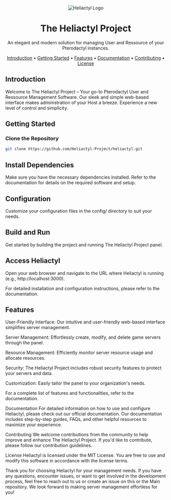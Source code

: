 <p align="center">
  <img src="https://your-organization.com/heliactyl-logo.png" alt="Heliactyl Logo">
</p>

<h1 align="center">The Heliactyl Project</h1>

<p align="center">
  An elegant and modern solution for managing User and Ressource of your Pterodactyl instances.
</p>

<p align="center">
  <a href="#introduction">Introduction</a> •
  <a href="#getting-started">Getting Started</a> •
  <a href="#features">Features</a> •
  <a href="#documentation">Documentation</a> •
  <a href="#contributing">Contributing</a> •
  <a href="#license">License</a>
</p>

## Introduction

Welcome to The Heliactyl Project – Your go-to Pterodactyl User and Ressource Management Software. Our sleek and simple web-based interface makes administration of your Host a breeze. Experience a new level of control and simplicity.

## Getting Started

### Clone the Repository

```sh
git clone https://github.com/Heliactyl-Project/heliactyl.git
```
## Install Dependencies
Make sure you have the necessary dependencies installed. Refer to the documentation for details on the required software and setup.

## Configuration
Customize your configuration files in the config/ directory to suit your needs.

## Build and Run
Get started by building the project and running The Heliactyl Project panel.

## Access Heliactyl 
Open your web browser and navigate to the URL where Heliactyl is running (e.g., http://localhost:3000).

For detailed installation and configuration instructions, please refer to the documentation.

## Features
User-Friendly Interface: Our intuitive and user-friendly web-based interface simplifies server management.

Server Management: Effortlessly create, modify, and delete game servers through the panel.

Resource Management: Efficiently monitor server resource usage and allocate resources.

Security: The Heliactyl Project includes robust security features to protect your servers and data.

Customization: Easily tailor the panel to your organization's needs.

For a complete list of features and functionalities, refer to the documentation.

Documentation
For detailed information on how to use and configure Heliactyl, please check out our official documentation. Our documentation includes step-by-step guides, FAQs, and other helpful resources to maximize your experience.

Contributing
We welcome contributions from the community to help improve and enhance The Heliactyl Project. If you'd like to contribute, please follow our contribution guidelines.

License
Heliactyl is licensed under the MIT License. You are free to use and modify this software in accordance with the license terms.

Thank you for choosing Heliactyl for your management needs. If you have any questions, encounter issues, or want to get involved in the development process, feel free to reach out to us or create an issue on this or the Main repository. We look forward to making server management effortless for you!
